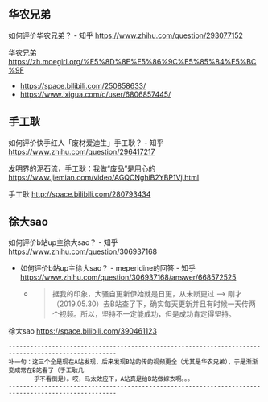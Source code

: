 

## 华农兄弟

如何评价华农兄弟？ - 知乎 https://www.zhihu.com/question/293077152

 华农兄弟 https://zh.moegirl.org/%E5%8D%8E%E5%86%9C%E5%85%84%E5%BC%9F
 - https://space.bilibili.com/250858633/
 - https://www.ixigua.com/c/user/6806857445/
 
## 手工耿

如何评价快手红人「废材爱迪生」手工耿？ - 知乎 https://www.zhihu.com/question/296417217

发明界的泥石流，手工耿：我做“废品”是用心的 https://www.jiemian.com/video/AGQCNghiB2YBP1Vj.html

手工耿 http://space.bilibili.com/280793434

## 徐大sao

如何评价b站up主徐大sao？ - 知乎 https://www.zhihu.com/question/306937168
- 如何评价b站up主徐大sao？ - meperidine的回答 - 知乎 https://www.zhihu.com/question/306937168/answer/668572525
  * > 据我的印象，大骚自更新伊始就是日更，从未断更过 --> 刚才（2019.05.30）去B站查了下，确实每天更新并且有时候一天传两个视频。所以，坚持不一定能成功，但是成功肯定得坚持。

徐大sao https://space.bilibili.com/390461123


```
----------------------------------------------------------------------------------------------------
补一句：这三个全是现在A站发现，后来发现B站的传的视频更全（尤其是华农兄弟），于是渐渐变成常在B站看了（手工耿几
       乎不看倒是）。哎，马太效应下，A站真是给B站做嫁衣啊。。。
----------------------------------------------------------------------------------------------------
```
